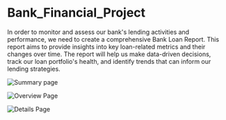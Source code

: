 # Bank_Financial_Project

In order to monitor and assess our bank's lending activities and performance, we need to create a comprehensive Bank Loan Report. This report aims to provide insights into key loan-related metrics and their changes over time. The report will help us make data-driven decisions, track our loan portfolio's health, and identify trends that can inform our lending strategies.

![Summary page](https://github.com/Milind-Shende/Bank_Financial_Project/assets/103568452/c1d4e787-860e-4d41-a2e8-bf9db3d76f83)


![Overview Page](https://github.com/Milind-Shende/Bank_Financial_Project/assets/103568452/a59d7936-e21a-445c-bea1-b1cc302616a0)


![Details Page](https://github.com/Milind-Shende/Bank_Financial_Project/assets/103568452/95ae783d-4caa-43ef-b7a9-ea44128d1b7d)
